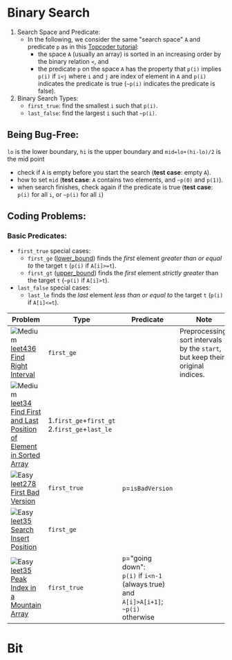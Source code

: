 
[leet-medium]: .README/leet-medium.png "Medium"
[leet-easy]: .README/leet-easy.png "Easy"
[leet-hard]: .README/leet-medium.png "Hard"

# Binary Search
1. Search Space and Predicate:
    * In the following, we consider the same "search space" `A` and predicate `p` as in this [Topcoder tutorial](https://www.topcoder.com/community/data-science/data-science-tutorials/binary-search):
      * the space `A` (usually an array) is sorted in an increasing order by the binary relation `<`, and
      * the predicate `p` on the space `A` has the property that `p(i)` implies `p(i)` if `i<j` where `i` and `j` are index of element in `A` and `p(i)` indicates the predicate is true (`~p(i)` indicates the predicate is false).
2. Binary Search Types:
   * `first_true`: find the smallest `i` such that `p(i)`.
   * `last_false`: find the largest `i` such that `~p(i)`.
## Being Bug-Free:
`lo` is the lower boundary, `hi` is the upper boundary and `mid=lo+(hi-lo)/2` is the mid point
   * check if `A` is empty before you start the search (**test case**: empty `A`).
   * how to set `mid` (**test case**: `A` contains two elements, and `~p(0)` and `p(1)`).
   * when search finishes, check again if the predicate is true (**test case**: `p(i)` for all `i`, or `~p(i)` for all `i`)
## Coding Problems:
### Basic Predicates:
 * `first_true` special cases:
      * `first_ge` ([lower_bound](http://www.cplusplus.com/reference/algorithm/lower_bound/)) finds the *first* element *greater than or equal to* the target `t` (`p(i)` if `A[i]>=t`).
      * `first_gt` ([upper_bound](http://www.cplusplus.com/reference/algorithm/upper_bound/)) finds the *first* element *strictly greater* than the target `t` (`~p(i)` if `A[i]>t`).
 * `last_false` special cases:
      * `last_le` finds the *last* element *less than or equal to* the target `t` (`p(i)` if `A[i]<=t`).

|Problem|Type|Predicate|Note|
|--|--|--|--|
| ![][leet-medium] [leet436](leetcode/leet436.cpp)<br/>[Find Right Interval](https://leetcode.com/problems/find-right-interval/description/)| `first_ge` | |Preprocessing: sort intervals by the `start`, but keep their original indices. 
| ![][leet-medium] [leet34](leetcode/leet34.cpp)<br/>[Find First and Last Position of Element in Sorted Array](https://leetcode.com/problems/find-first-and-last-position-of-element-in-sorted-array/description/)|1.`first_ge`+`first_gt` <br>2.`first_ge`+`last_le`| | |
| ![][leet-easy] [leet278](leetcode/leet278.cpp)<br/>[First Bad Version](https://leetcode.com/problems/first-bad-version/description/)|`first_true`|`p`=`isBadVersion` | |
| ![][leet-easy] [leet35](leetcode/leet35.cpp)<br/>[Search Insert Position](https://leetcode.com/problems/search-insert-position/description/)|`first_ge`| | |
| ![][leet-easy] [leet35](leetcode/leet852.cpp)<br/>[Peak Index in a Mountain Array](https://leetcode.com/problems/peak-index-in-a-mountain-array/description/)|`first_true`| `p`="going down":<br/>`p(i)` if `i<n-1` (always true) and `A[i]>A[i+1]`;<br/>`~p(i)` otherwise | |

# Bit

